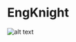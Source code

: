 # EngKnight
 ![alt text](http://url/to/img.png](https://images.unsplash.com/photo-1608848461950-0fe51dfc41cb?auto=format&fit=crop&q=80&w=1000&ixlib=rb-4.0.3&ixid=M3wxMjA3fDB8MHxleHBsb3JlLWZlZWR8Mnx8fGVufDB8fHx8fA%3D%3D)https://images.unsplash.com/photo-1608848461950-0fe51dfc41cb?auto=format&fit=crop&q=80&w=1000&ixlib=rb-4.0.3&ixid=M3wxMjA3fDB8MHxleHBsb3JlLWZlZWR8Mnx8fGVufDB8fHx8fA%3D%3D](https://static01.nyt.com/images/2021/09/14/science/07CAT-STRIPES/07CAT-STRIPES-superJumbo.jpg)https://static01.nyt.com/images/2021/09/14/science/07CAT-STRIPES/07CAT-STRIPES-superJumbo.jpg)
